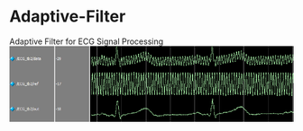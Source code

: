 # Adaptive-Filter
Adaptive Filter for ECG Signal Processing  
![image](https://github.com/Shilong1210/Adaptive-Filter/blob/master/ECG.PNG)
